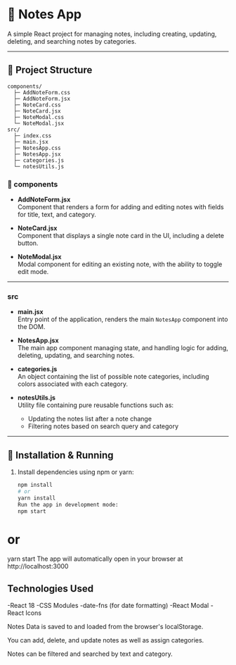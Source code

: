 # 📝 Notes App

A simple React project for managing notes, including creating, updating, deleting, and searching notes by categories.

---

## 📁 Project Structure

```
components/
  ├─ AddNoteForm.css
  ├─ AddNoteForm.jsx
  ├─ NoteCard.css
  ├─ NoteCard.jsx
  ├─ NoteModal.css
  └─ NoteModal.jsx
src/
  ├─ index.css
  ├─ main.jsx
  ├─ NotesApp.css
  ├─ NotesApp.jsx
  ├─ categories.js
  └─ notesUtils.js
```

### 🧩 components

- **AddNoteForm.jsx**  
  Component that renders a form for adding and editing notes with fields for title, text, and category.

- **NoteCard.jsx**  
  Component that displays a single note card in the UI, including a delete button.

- **NoteModal.jsx**  
  Modal component for editing an existing note, with the ability to toggle edit mode.

---

### src

- **main.jsx**  
  Entry point of the application, renders the main `NotesApp` component into the DOM.

- **NotesApp.jsx**  
  The main app component managing state, and handling logic for adding, deleting, updating, and searching notes.

- **categories.js**  
  An object containing the list of possible note categories, including colors associated with each category.

- **notesUtils.js**  
  Utility file containing pure reusable functions such as:
  - Updating the notes list after a note change
  - Filtering notes based on search query and category

---

## 🚀 Installation & Running

1. Install dependencies using npm or yarn:
   ```bash
   npm install
   # or
   yarn install
   Run the app in development mode:
   npm start
   ```

# or

yarn start
The app will automatically open in your browser at http://localhost:3000

## Technologies Used

-React 18
-CSS Modules
-date-fns (for date formatting)
-React Modal
-React Icons

Notes
Data is saved to and loaded from the browser's localStorage.

You can add, delete, and update notes as well as assign categories.

Notes can be filtered and searched by text and category.
